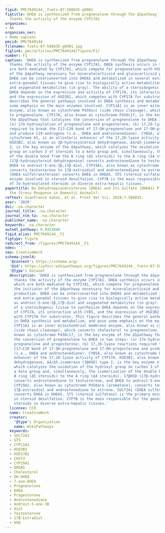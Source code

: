 ```yaml
---
figid: PMC7649144__fvets-07-588835-g0001
figtitle: DHEA is synthesized from pregnenolone through the Δ5pathway (red arrows)
  thanks the activity of the enzyme CYP17A1
organisms:
- NA
organisms_ner:
- Homo sapiens
pmcid: PMC7649144
filename: fvets-07-588835-g0001.jpg
figlink: pmc/articles/PMC7649144/figure/F1/
number: F1
caption: 'DHEA is synthesized from pregnenolone through the Δ5pathway (red arrows)
  thanks the activity of the enzyme CYP17A1. DHEA synthesis occurs in two steps, which
  are both mediated by CYP17A1, which compete for pregnenolone with HSD3B2, the initiator
  of the Δ4pathway necessary for mineralocorticoid and glucocorticoid production.
  DHEA can be interconverted into DHEAS and metabolized in several extra-adrenal and
  extra-gonadal tissues to give rise to biologically active metabolites such as androst-5-ene-3β,17β-diol
  and oxygenated metabolites (in gray). The ability of a steroidogenic tissue to synthesize
  DHEA depends on the expression and activity of CYP17A, its interaction with CYB5,
  and the expression of HSD3B2, which competes with CYP17A for substrates. This figure
  describes the general pathways involved in DHEA synthesis and metabolism, and pose
  some emphasis on the main enzymes involved. CYP11A1 is an inner mitochondrial membrane
  enzyme, also known as cytochrome P450scc (side chain cleavage), which converts cholesterol
  to pregnenolone. CYP17A, also known as cytochrome P450c17, is the key enzyme of
  the Δ5pathway that catalyzes the conversion of pregnenolone to DHEA in two steps:
  (a) 17α-hydroxylation of pregnenolone and progesterone; (b) 17,20-lyase reactions
  required to break the C17–C20 bond of 17-OH-pregnenolone and 17-OH-progesterone
  and produce C19-androgens (i.e., DHEA and androstenedione). CYB5A, also known as
  cytochrome b5, is an allosteric enhancer of the 17,20-lyase activity of CYP17A.
  HSD3B2, also known as 3β-hydroxysteroid dehydrogenase, Δ4/Δ5-isomerase (3βHSD) type
  2, is the key enzyme of the Δ4pathway, which catalyzes the oxidation of the hydroxyl
  group on carbon 3 of steroids to a keto group and, simultaneously, the isomerization
  of the double bond from the B ring (Δ5 steroids) to the A ring (Δ4 steroids). 17βHSD
  (17β-hydroxysteroid dehydrogenase) converts androstenedione to testosterone, and
  DHEA to androst-5-ene-3β,17β-diol. CYP19A1, also known as cytochrome P450aro (aromatase),
  converts testosterone to 17β-estraidiol and androstenedione to estrone. SULT2A1
  (DHEA sulfotransferase) converts DHEA in DHEAS. STS (steroid sulfatase) is the primary
  enzyme involved in steroid desulfation. CYP7B is the main responsible for the generation
  of 7α-hydroxylated steroids in diverse extra-hepatic tissues.'
papertitle: Do Dehydroepiandrosterone (DHEA) and Its Sulfate (DHEAS) Play a Role in
  the Stress Response in Domestic Animals?.
reftext: Gianfranco Gabai, et al. Front Vet Sci. 2020;7:588835.
year: '2020'
doi: .na.character
journal_title: .na.character
journal_nlm_ta: .na.character
publisher_name: .na.character
keywords: .na.character
automl_pathway: 0.9353046
figid_alias: PMC7649144__F1
figtype: Figure
redirect_from: /figures/PMC7649144__F1
ndex: ''
seo: CreativeWork
schema-jsonld:
  '@context': https://schema.org/
  '@id': https://pfocr.wikipathways.org/figures/PMC7649144__fvets-07-588835-g0001.html
  '@type': Dataset
  description: 'DHEA is synthesized from pregnenolone through the Δ5pathway (red arrows)
    thanks the activity of the enzyme CYP17A1. DHEA synthesis occurs in two steps,
    which are both mediated by CYP17A1, which compete for pregnenolone with HSD3B2,
    the initiator of the Δ4pathway necessary for mineralocorticoid and glucocorticoid
    production. DHEA can be interconverted into DHEAS and metabolized in several extra-adrenal
    and extra-gonadal tissues to give rise to biologically active metabolites such
    as androst-5-ene-3β,17β-diol and oxygenated metabolites (in gray). The ability
    of a steroidogenic tissue to synthesize DHEA depends on the expression and activity
    of CYP17A, its interaction with CYB5, and the expression of HSD3B2, which competes
    with CYP17A for substrates. This figure describes the general pathways involved
    in DHEA synthesis and metabolism, and pose some emphasis on the main enzymes involved.
    CYP11A1 is an inner mitochondrial membrane enzyme, also known as cytochrome P450scc
    (side chain cleavage), which converts cholesterol to pregnenolone. CYP17A, also
    known as cytochrome P450c17, is the key enzyme of the Δ5pathway that catalyzes
    the conversion of pregnenolone to DHEA in two steps: (a) 17α-hydroxylation of
    pregnenolone and progesterone; (b) 17,20-lyase reactions required to break the
    C17–C20 bond of 17-OH-pregnenolone and 17-OH-progesterone and produce C19-androgens
    (i.e., DHEA and androstenedione). CYB5A, also known as cytochrome b5, is an allosteric
    enhancer of the 17,20-lyase activity of CYP17A. HSD3B2, also known as 3β-hydroxysteroid
    dehydrogenase, Δ4/Δ5-isomerase (3βHSD) type 2, is the key enzyme of the Δ4pathway,
    which catalyzes the oxidation of the hydroxyl group on carbon 3 of steroids to
    a keto group and, simultaneously, the isomerization of the double bond from the
    B ring (Δ5 steroids) to the A ring (Δ4 steroids). 17βHSD (17β-hydroxysteroid dehydrogenase)
    converts androstenedione to testosterone, and DHEA to androst-5-ene-3β,17β-diol.
    CYP19A1, also known as cytochrome P450aro (aromatase), converts testosterone to
    17β-estraidiol and androstenedione to estrone. SULT2A1 (DHEA sulfotransferase)
    converts DHEA in DHEAS. STS (steroid sulfatase) is the primary enzyme involved
    in steroid desulfation. CYP7B is the main responsible for the generation of 7α-hydroxylated
    steroids in diverse extra-hepatic tissues.'
  license: CC0
  name: CreativeWork
  creator:
    '@type': Organization
    name: WikiPathways
  keywords:
  - SULT2A1
  - STS
  - CYP11A1
  - HSD3B2
  - HSD17B1
  - CHST3
  - CYP19A1
  - DHEAS
  - Cholesterol
  - OH-DHEA
  - 7-oxo-DHEA
  - Pregnenolone
  - DHEA
  - Progesterone
  - Androstenedione
  - Androst-5-ene-3B
  - diol
  - Testosterone
  - 17B-Estradiol
  - HSD
---
```


